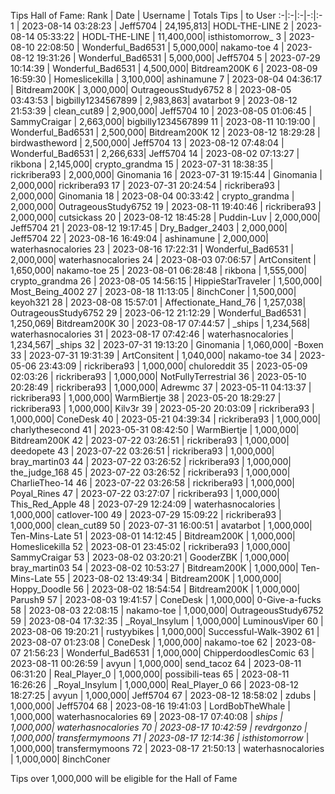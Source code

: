 Tips Hall of Fame:
Rank | Date | Username | Totals Tips | to User
:-|:-|:-|-:|:-
1 | 2023-08-14 03:28:23 | Jeff5704 | 24,195,813| HODL-THE-LINE
2 | 2023-08-14 05:33:22 | HODL-THE-LINE | 11,400,000| isthistomorrow_
3 | 2023-08-10 22:08:50 | Wonderful_Bad6531 | 5,000,000| nakamo-toe
4 | 2023-08-12 19:31:26 | Wonderful_Bad6531 | 5,000,000| Jeff5704
5 | 2023-07-29 10:14:39 | Wonderful_Bad6531 | 4,500,000| Bitdream200K
6 | 2023-08-09 16:59:30 | Homeslicekilla | 3,100,000| ashinamune
7 | 2023-08-04 04:36:17 | Bitdream200K | 3,000,000| OutrageousStudy6752
8 | 2023-08-05 03:43:53 | bigbilly1234567899 | 2,983,863| avatarbot
9 | 2023-08-12 21:53:39 | clean_cut89 | 2,900,000| Jeff5704
10 | 2023-08-05 01:06:45 | SammyCraigar | 2,663,000| bigbilly1234567899
11 | 2023-08-11 10:19:00 | Wonderful_Bad6531 | 2,500,000| Bitdream200K
12 | 2023-08-12 18:29:28 | birdwastheword | 2,500,000| Jeff5704
13 | 2023-08-12 07:48:04 | Wonderful_Bad6531 | 2,266,633| Jeff5704
14 | 2023-08-02 07:13:27 | rikbona | 2,145,000| crypto_grandma
15 | 2023-07-31 18:38:35 | rickribera93 | 2,000,000| Ginomania
16 | 2023-07-31 19:15:44 | Ginomania | 2,000,000| rickribera93
17 | 2023-07-31 20:24:54 | rickribera93 | 2,000,000| Ginomania
18 | 2023-08-04 00:33:42 | crypto_grandma | 2,000,000| OutrageousStudy6752
19 | 2023-08-11 19:40:46 | rickribera93 | 2,000,000| cutsickass
20 | 2023-08-12 18:45:28 | Puddin-Luv | 2,000,000| Jeff5704
21 | 2023-08-12 19:17:45 | Dry_Badger_2403 | 2,000,000| Jeff5704
22 | 2023-08-16 16:49:04 | ashinamune | 2,000,000| waterhasnocalories
23 | 2023-08-16 17:22:31 | Wonderful_Bad6531 | 2,000,000| waterhasnocalories
24 | 2023-08-03 07:06:57 | ArtConsitent | 1,650,000| nakamo-toe
25 | 2023-08-01 06:28:48 | rikbona | 1,555,000| crypto_grandma
26 | 2023-08-05 14:56:15 | HippieStarTraveler | 1,500,000| Most_Being_4002
27 | 2023-08-18 11:13:05 | 8inchConer | 1,500,000| keyoh321
28 | 2023-08-08 15:57:01 | Affectionate_Hand_76 | 1,257,038| OutrageousStudy6752
29 | 2023-06-12 21:12:29 | Wonderful_Bad6531 | 1,250,069| Bitdream200K
30 | 2023-08-17 07:44:57 | _ships | 1,234,568| waterhasnocalories
31 | 2023-08-17 07:42:46 | waterhasnocalories | 1,234,567| _ships
32 | 2023-07-31 19:13:20 | Ginomania | 1,060,000| -Boxen
33 | 2023-07-31 19:31:39 | ArtConsitent | 1,040,000| nakamo-toe
34 | 2023-05-06 23:43:09 | rickribera93 | 1,000,000| chuloreddit
35 | 2023-05-09 02:03:26 | rickribera93 | 1,000,000| NotFullyTerrestrial
36 | 2023-05-10 20:28:49 | rickribera93 | 1,000,000| Adrewmc
37 | 2023-05-11 04:13:37 | rickribera93 | 1,000,000| WarmBiertje
38 | 2023-05-20 18:29:27 | rickribera93 | 1,000,000| Kilv3r
39 | 2023-05-20 20:03:09 | rickribera93 | 1,000,000| ConeDesk
40 | 2023-05-21 04:39:34 | rickribera93 | 1,000,000| charlythesecond
41 | 2023-05-31 08:42:50 | WarmBiertje | 1,000,000| Bitdream200K
42 | 2023-07-22 03:26:51 | rickribera93 | 1,000,000| deedopete
43 | 2023-07-22 03:26:51 | rickribera93 | 1,000,000| bray_martin03
44 | 2023-07-22 03:26:52 | rickribera93 | 1,000,000| the_judge_168
45 | 2023-07-22 03:26:52 | rickribera93 | 1,000,000| CharlieTheo-14
46 | 2023-07-22 03:26:58 | rickribera93 | 1,000,000| Poyal_Rines
47 | 2023-07-22 03:27:07 | rickribera93 | 1,000,000| This_Red_Apple
48 | 2023-07-29 12:24:09 | waterhasnocalories | 1,000,000| catlover-100
49 | 2023-07-29 15:09:22 | rickribera93 | 1,000,000| clean_cut89
50 | 2023-07-31 16:00:51 | avatarbot | 1,000,000| Ten-Mins-Late
51 | 2023-08-01 14:12:45 | Bitdream200K | 1,000,000| Homeslicekilla
52 | 2023-08-01 23:45:02 | rickribera93 | 1,000,000| SammyCraigar
53 | 2023-08-02 03:20:21 | GooderZBK | 1,000,000| bray_martin03
54 | 2023-08-02 10:53:27 | Bitdream200K | 1,000,000| Ten-Mins-Late
55 | 2023-08-02 13:49:34 | Bitdream200K | 1,000,000| Hoppy_Doodle
56 | 2023-08-02 18:54:54 | Bitdream200K | 1,000,000| Parush9
57 | 2023-08-03 19:41:57 | ConeDesk | 1,000,000| 0-Give-a-fucks
58 | 2023-08-03 22:08:15 | nakamo-toe | 1,000,000| OutrageousStudy6752
59 | 2023-08-04 17:32:35 | _Royal_Insylum | 1,000,000| LuminousViper
60 | 2023-08-06 19:20:21 | rustyybikes | 1,000,000| Successful-Walk-3902
61 | 2023-08-07 01:23:08 | ConeDesk | 1,000,000| nakamo-toe
62 | 2023-08-07 21:56:23 | Wonderful_Bad6531 | 1,000,000| ChipperdoodlesComic
63 | 2023-08-11 00:26:59 | avyun | 1,000,000| send_tacoz
64 | 2023-08-11 06:31:20 | Real_Player_0 | 1,000,000| possibili-teas
65 | 2023-08-11 16:26:26 | _Royal_Insylum | 1,000,000| Real_Player_0
66 | 2023-08-12 18:27:25 | avyun | 1,000,000| Jeff5704
67 | 2023-08-12 18:58:02 | zdubs | 1,000,000| Jeff5704
68 | 2023-08-16 19:41:03 | LordBobTheWhale | 1,000,000| waterhasnocalories
69 | 2023-08-17 07:40:08 | _ships | 1,000,000| waterhasnocalories
70 | 2023-08-17 10:42:59 | revdrgonzo | 1,000,000| transfermymoons
71 | 2023-08-17 12:14:36 | isthistomorrow_ | 1,000,000| transfermymoons
72 | 2023-08-17 21:50:13 | waterhasnocalories | 1,000,000| 8inchConer

Tips over 1,000,000 will be eligible for the Hall of Fame
